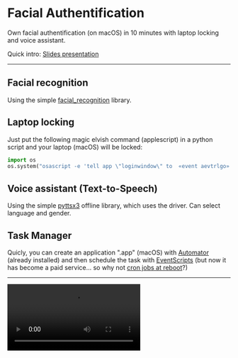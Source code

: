 # Facial Authentification

Own facial authentification (on macOS) in 10 minutes with laptop locking and voice assistant. 

Quick intro: [Slides presentation](https://gruz77.github.io/facial_auth/#/Home)

---

## Facial recognition
Using the simple [facial_recognition](https://github.com/ageitgey/face_recognition) library.

## Laptop locking
Just put the following magic elvish command (applescript) in a python script and your laptop (macOS) will be locked:
```python
import os
os.system("osascript -e 'tell app \"loginwindow\" to  «event aevtrlgo»'")
```

## Voice assistant (Text-to-Speech)
Using the simple [pyttsx3](https://github.com/nateshmbhat/pyttsx3) offline library, which uses the driver.
Can select language and gender. 

## Task Manager
Quicly, you can create an application ".app" (macOS) with [Automator](https://support.apple.com/fr-ne/guide/automator/welcome/mac) (already installed) and then schedule the task with [EventScripts](https://www.mousedown.net/software/EventScripts.html) (but now it has become a paid service... so why not [cron jobs at reboot](https://phoenixnap.com/kb/crontab-reboot)?)

---

![Example](assets/example.mp4)
